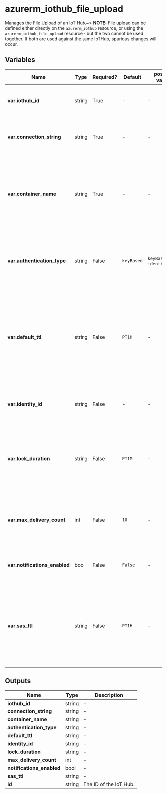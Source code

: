 # azurerm_iothub_file_upload

Manages the File Upload of an IoT Hub.~> **NOTE:** File upload can be defined either directly on the `azurerm_iothub` resource, or using the `azurerm_iothub_file_upload` resource - but the two cannot be used together. If both are used against the same IoTHub, spurious changes will occur.

## Variables

| Name | Type | Required? |  Default  |  possible values |  Description |
| ---- | ---- | --------- |  ----------- | ----------- | ----------- |
| **var.iothub_id** | string | True | -  |  -  |  The ID of the IoT Hub. Changing this forces a new IoT Hub to be created. | 
| **var.connection_string** | string | True | -  |  -  |  The connection string for the Azure Storage account to which files are uploaded. | 
| **var.container_name** | string | True | -  |  -  |  The name of the root container where the files should be uploaded to. The container need not exist but should be creatable using the `connection_string` specified. | 
| **var.authentication_type** | string | False | `keyBased`  |  `keyBased`, `identityBased`  |  The type used to authenticate against the storage account. Possible values are `keyBased` and `identityBased`. Defaults to `keyBased`. | 
| **var.default_ttl** | string | False | `PT1H`  |  -  |  The period of time for which a file upload notification message is available to consume before it expires, specified as an [ISO 8601 timespan duration](https://en.wikipedia.org/wiki/ISO_8601#Durations). This value must be between 1 minute and 48 hours. Defaults to `PT1H`. | 
| **var.identity_id** | string | False | -  |  -  |  The ID of the User Managed Identity used to authenticate against the storage account. | 
| **var.lock_duration** | string | False | `PT1M`  |  -  |  The lock duration for the file upload notifications queue, specified as an [ISO 8601 timespan duration](https://en.wikipedia.org/wiki/ISO_8601#Durations). This value must be between 5 and 300 seconds. Defaults to `PT1M`. | 
| **var.max_delivery_count** | int | False | `10`  |  -  |  The number of times the IoT Hub attempts to deliver a file upload notification message. Defaults to `10`. | 
| **var.notifications_enabled** | bool | False | `False`  |  -  |  Used to specify whether file notifications are sent to IoT Hub on upload. Defaults to `false`. | 
| **var.sas_ttl** | string | False | `PT1H`  |  -  |  The period of time for which the SAS URI generated by IoT Hub for file upload is valid, specified as an [ISO 8601 timespan duration](https://en.wikipedia.org/wiki/ISO_8601#Durations). This value must be between 1 minute and 24 hours. Defaults to `PT1H`. | 



## Outputs

| Name | Type | Description |
| ---- | ---- | --------- | 
| **iothub_id** | string  | - | 
| **connection_string** | string  | - | 
| **container_name** | string  | - | 
| **authentication_type** | string  | - | 
| **default_ttl** | string  | - | 
| **identity_id** | string  | - | 
| **lock_duration** | string  | - | 
| **max_delivery_count** | int  | - | 
| **notifications_enabled** | bool  | - | 
| **sas_ttl** | string  | - | 
| **id** | string  | The ID of the IoT Hub. | 